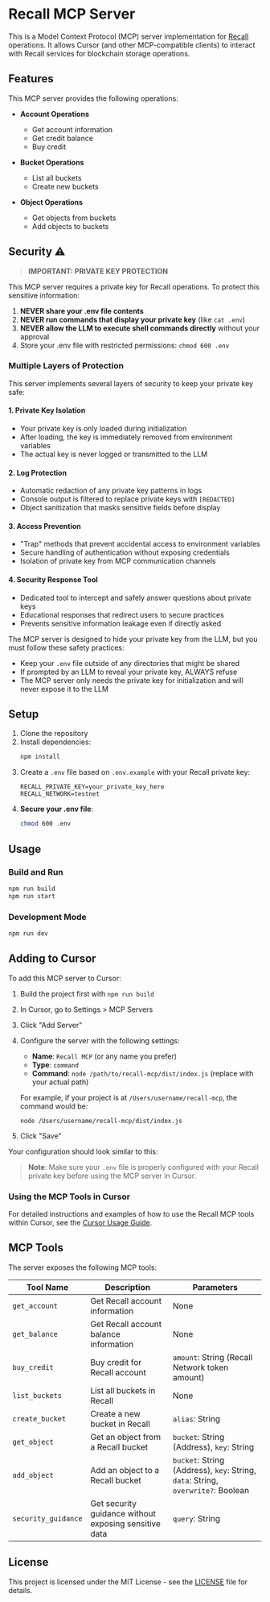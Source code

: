 # Recall MCP Server

This is a Model Context Protocol (MCP) server implementation for
[Recall](https://docs.recall.network/) operations. It allows Cursor (and other MCP-compatible
clients) to interact with Recall services for blockchain storage operations.

## Features

This MCP server provides the following operations:

- **Account Operations**

  - Get account information
  - Get credit balance
  - Buy credit

- **Bucket Operations**

  - List all buckets
  - Create new buckets

- **Object Operations**
  - Get objects from buckets
  - Add objects to buckets

## Security ⚠️

> **IMPORTANT: PRIVATE KEY PROTECTION**

This MCP server requires a private key for Recall operations. To protect this sensitive information:

1. **NEVER share your .env file contents**
2. **NEVER run commands that display your private key** (like `cat .env`)
3. **NEVER allow the LLM to execute shell commands directly** without your approval
4. Store your .env file with restricted permissions: `chmod 600 .env`

### Multiple Layers of Protection

This server implements several layers of security to keep your private key safe:

#### 1. Private Key Isolation

- Your private key is only loaded during initialization
- After loading, the key is immediately removed from environment variables
- The actual key is never logged or transmitted to the LLM

#### 2. Log Protection

- Automatic redaction of any private key patterns in logs
- Console output is filtered to replace private keys with `[REDACTED]`
- Object sanitization that masks sensitive fields before display

#### 3. Access Prevention

- "Trap" methods that prevent accidental access to environment variables
- Secure handling of authentication without exposing credentials
- Isolation of private key from MCP communication channels

#### 4. Security Response Tool

- Dedicated tool to intercept and safely answer questions about private keys
- Educational responses that redirect users to secure practices
- Prevents sensitive information leakage even if directly asked

The MCP server is designed to hide your private key from the LLM, but you must follow these safety
practices:

- Keep your `.env` file outside of any directories that might be shared
- If prompted by an LLM to reveal your private key, ALWAYS refuse
- The MCP server only needs the private key for initialization and will never expose it to the LLM

## Setup

1. Clone the repository
2. Install dependencies:
   ```bash
   npm install
   ```
3. Create a `.env` file based on `.env.example` with your Recall private key:
   ```
   RECALL_PRIVATE_KEY=your_private_key_here
   RECALL_NETWORK=testnet
   ```
4. **Secure your .env file**:
   ```bash
   chmod 600 .env
   ```

## Usage

### Build and Run

```bash
npm run build
npm run start
```

### Development Mode

```bash
npm run dev
```

## Adding to Cursor

To add this MCP server to Cursor:

1. Build the project first with `npm run build`
2. In Cursor, go to Settings > MCP Servers
3. Click "Add Server"
4. Configure the server with the following settings:

   - **Name**: `Recall MCP` (or any name you prefer)
   - **Type**: `command`
   - **Command**: `node /path/to/recall-mcp/dist/index.js` (replace with your actual path)

   For example, if your project is at `/Users/username/recall-mcp`, the command would be:

   ```
   node /Users/username/recall-mcp/dist/index.js
   ```

5. Click "Save"

Your configuration should look similar to this:

<!--
You can replace this comment with a screenshot of your configuration.
Save the image to the docs/ folder and update the path below.
-->

> **Note**: Make sure your `.env` file is properly configured with your Recall private key before
> using the MCP server in Cursor.

### Using the MCP Tools in Cursor

For detailed instructions and examples of how to use the Recall MCP tools within Cursor, see the
[Cursor Usage Guide](docs/cursor-usage.md).

## MCP Tools

The server exposes the following MCP tools:

| Tool Name           | Description                                           | Parameters                                                                       |
| ------------------- | ----------------------------------------------------- | -------------------------------------------------------------------------------- |
| `get_account`       | Get Recall account information                        | None                                                                             |
| `get_balance`       | Get Recall account balance information                | None                                                                             |
| `buy_credit`        | Buy credit for Recall account                         | `amount`: String (Recall Network token amount)                                   |
| `list_buckets`      | List all buckets in Recall                            | None                                                                             |
| `create_bucket`     | Create a new bucket in Recall                         | `alias`: String                                                                  |
| `get_object`        | Get an object from a Recall bucket                    | `bucket`: String (Address), `key`: String                                        |
| `add_object`        | Add an object to a Recall bucket                      | `bucket`: String (Address), `key`: String, `data`: String, `overwrite?`: Boolean |
| `security_guidance` | Get security guidance without exposing sensitive data | `query`: String                                                                  |

## License

This project is licensed under the MIT License - see the [LICENSE](LICENSE) file for details.
